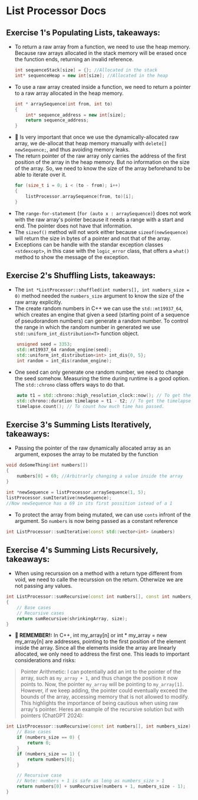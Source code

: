 # List Processor Docs

## Exercise 1's Populating Lists, takeaways:

- To return a raw array from a function, we need to use the heap memory. Because raw arrays allocated in the stack memory will be erased once the function ends, returning an invalid reference.
  ```C++
  int sequenceStack[size] = {}; //Allocated in the stack
  int* sequenceHeap = new int[size]; //Allocated in the heap
  ```
- To use a raw array created inside a function, we need to return a pointer to a raw array allocated in the heap memory.
  ```C++
  int * arraySequence(int from, int to)
  {
      int* sequence_address = new int[size];
      return sequence_address;
  }
  ```
- 🚩 Is very important that once we use the dynamically-allocated raw array, we de-allocat that heap memory manually with `delete[] newSequence;`, and thus avoiding memory leaks.
- The return pointer of the raw array only carries the address of the first position of the array in the heap memory. But no information on the size of the array. So, we need to know the size of the array beforehand to be able to iterate over it.
  ```C++
  for (size_t i = 0; i < (to - from); i++)
  {
      listProcessor.arraySequence(from, to)[i];
  }
  ```
- The `range-for-statement` (`for (auto x : arraySequence)`) does not work with the raw array's pointer because it needs a range with a start and end. The pointer does not have that information.
- The `sizeof()` method will not work either because `sizeof(newSequence)` will return the size in bytes of a pointer and not that of the array.
- Exceptions can be handle with the standar exception classes `<stdexcept>`, in this case with the `logic_error` class, that offers a `what()` method to show the message of the exception.

## Exercise 2's Shuffling Lists, takeaways:

- The `int *ListProcessor::shuffled(int numbers[], int numbers_size = 0)` method needed the `numbers_size` argument to know the size of the raw array explicitly.
- The create random numbers in C++ we can use the `std::mt19937_64`, which creates an engine that given a seed (starting point of a sequence of pseudorandom numbers) can generate a random number. To control the range in which the random number in generated we use `std::uniform_int_distribution<T>` function object.

```C++
    unsigned seed = 3353;
    std::mt19937_64 random_engine(seed);
    std::uniform_int_distribution<int> int_dis{0, 5};
    int random = int_dis(random_engine);
```

- One seed can only generate one random number, we need to change the seed somehow. Measuring the time during runtime is a good option. The `std::chrono` class offers ways to do that.

```C++
    auto t1 = std::chrono::high_resolution_clock::now(); // To get the time at this moment
    std::chrono::duration timelapse = t1 - t2; // To get the timelapse between to time points.
    timelapse.count(); // To count how much time has passed.
```

## Exercise 3's Summing Lists Iteratively, takeaways:

- Passing the pointer of the raw dynamically allocated array as an argument, exposes the array to be mutated by the function

```C++
void doSomeThing(int numbers[])
{
    numbers[0] = 69; //Arbitrarly changing a value inside the array
}

int *newSequence = listProcessor.arraySequence(1, 5);
listProcessor.sumIterative(newSequence);
//Now newSequence has a 69 in its first possition istead of a 1
```

- To protect the array from being mutated, we can use `conts` infront of the argument. So `numbers` is now being passed as a constant reference

```C++
int ListProcessor::sumIterative(const std::vector<int> &numbers)
```

## Exercise 4's Summing Lists Recursively, takeaways:

- When using recurssion on a method with a return type different from void, we need to calle the recurssion on the return. Otherwize we are not passing any values.

```C++
int ListProcessor::sumRecursive(const int numbers[], const int numbers_size = 0)
{
    // Base cases
    // Recursive cases
    return sumRecursive(shrinkingArray, size);
}
```

- **🧠 REMEMBER!:** In C++, int my_array[n] or int * my_array = new my_array[n] are addresses, pointing to the first position of the element inside the array. Since all the elements inside the array are linearly allocated, we only need to address the first one. This leads to important considerations and risks:
> Pointer Arithmetic: I can potentially add an int to the pointer of the array, such as `my_array + 1`, and thus change the position it now points to. Now, the pointer `my_array` will be pointing to `my_array[1]`.
> However, if we keep adding, the pointer could eventually exceed the bounds of the array, accessing memory that is not allowed to modify. This highlights the importance of being cautious when using raw array's pointer.
Heres an example of the recursive solution but with pointers (ChatGPT 2024):

```C++
int ListProcessor::sumRecursive(const int numbers[], int numbers_size) {
    // Base cases
    if (numbers_size == 0) {
        return 0;
    }
    if (numbers_size == 1) {
        return numbers[0];
    }

    // Recursive case
    // Note: numbers + 1 is safe as long as numbers_size > 1
    return numbers[0] + sumRecursive(numbers + 1, numbers_size - 1);
}
```

